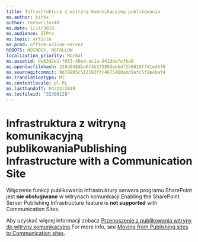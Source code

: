 ```yaml
---
title: Infrastruktura z witryną komunikacyjną publikowania
ms.author: kirks
author: Techwriter40
ms.date: 1/14/2019
ms.audience: ITPro
ms.topic: article
ms.prod: office-online-server
ROBOTS: NOINDEX, NOFOLLOW
localization_priority: Normal
ms.assetid: de63d2e1-f053-40ed-ac1a-041ddafefba0
ms.openlocfilehash: 228d048dba0f4b175855eebdf2b0019f7d1ed4f0
ms.sourcegitcommit: 9d78905c512192ffc4675468abd2efc5f2e4baf4
ms.translationtype: MT
ms.contentlocale: pl-PL
ms.lasthandoff: 04/23/2019
ms.locfileid: "32389129"
---
```

# <a name="publishing-infrastructure-with-a-communication-site"></a><span data-ttu-id="b5873-102">Infrastruktura z witryną komunikacyjną publikowania</span><span class="sxs-lookup"><span data-stu-id="b5873-102">Publishing Infrastructure with a Communication Site</span></span>


<span data-ttu-id="b5873-103">Włączenie funkcji publikowania infrastruktury serwera programu SharePoint jest **nie obsługiwane** w witrynach komunikacji.</span><span class="sxs-lookup"><span data-stu-id="b5873-103">Enabling the SharePoint Server Publishing Infrastructure feature is **not supported** with Communication Sites.</span></span> 
  
<span data-ttu-id="b5873-104">Aby uzyskać więcej informacji zobacz [Przenoszenie z publikowania witryny do witryny komunikacyjne](https://docs.microsoft.com/sharepoint/publishing-sites-classic-to-modern-experience).</span><span class="sxs-lookup"><span data-stu-id="b5873-104">For more info, see [Moving from Publishing sites to Communication sites](https://docs.microsoft.com/sharepoint/publishing-sites-classic-to-modern-experience).</span></span> 
  

